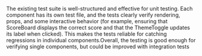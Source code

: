 The existing test suite is well-structured and effective for unit testing. Each component has its own test file, and the tests clearly verify rendering, props, and some interactive behavior (for example, ensuring that ScoreBoard displays the correct score and that the ThemeToggle updates its label when clicked). This makes the tests reliable for catching regressions in individual components.Overall, the testing is good enough for verifying single components, but could be improved with integration tests
